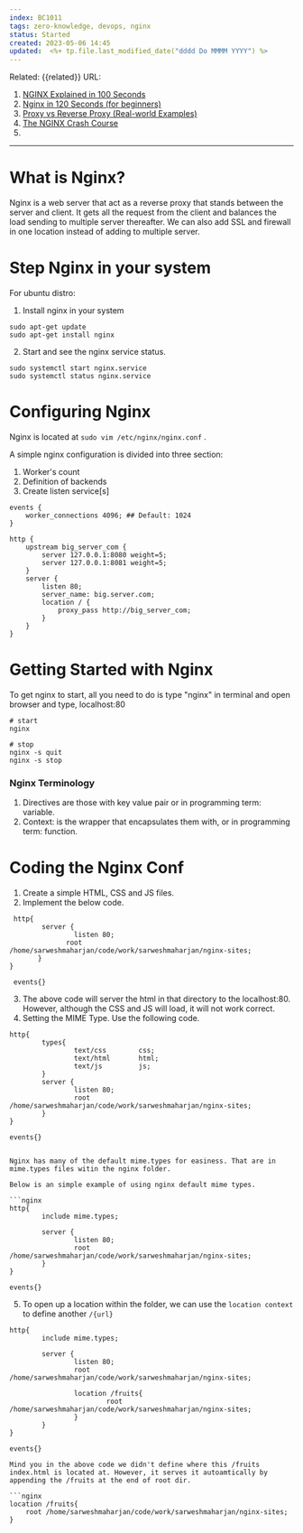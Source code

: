 ```yaml
---
index: BC1011
tags: zero-knowledge, devops, nginx
status: Started
created: 2023-05-06 14:45
updated:  <%+ tp.file.last_modified_date("dddd Do MMMM YYYY") %>
---
```

Related: {{related}}
URL: 
1. [NGINX Explained in 100 Seconds](https://www.youtube.com/watch?v=JKxlsvZXG7c)
2. [Nginx in 120 Seconds (for beginners)](https://www.youtube.com/watch?v=oZXWVom0n8o)
3. [Proxy vs Reverse Proxy (Real-world Examples)](https://www.youtube.com/watch?v=4NB0NDtOwIQ)
4. [The NGINX Crash Course](https://www.youtube.com/watch?v=7VAI73roXaY)
5. 

---

# What is Nginx?

Nginx is a web server that act as a reverse proxy that stands between the server and client. It gets all the request from the client and balances the load sending to multiple server thereafter. We can also add SSL and firewall in one location instead of adding to multiple server. 



# Step Nginx in your system

For ubuntu distro: 

1. Install nginx in your system
```shell
sudo apt-get update
sudo apt-get install nginx
```

2. Start and see the nginx service status. 
```shell
sudo systemctl start nginx.service
sudo systemctl status nginx.service
```

# Configuring Nginx 

Nginx is located at `sudo vim /etc/nginx/nginx.conf` . 

A simple nginx configuration is divided into three section:
1. Worker's count
2. Definition of backends
3. Create listen service[s]

```nginx
events {
	worker_connections 4096; ## Default: 1024
}

http {
	upstream big_server_com {
		server 127.0.0.1:8080 weight=5;
		server 127.0.0.1:8081 weight=5;
	}
	server {
		listen 80;
		server_name: big.server.com;
		location / {
			proxy_pass http://big_server_com;
		}
	}
}
```

# Getting Started with Nginx

To get nginx to start, all you need to do is type "nginx" in terminal and open browser and type, localhost:80

```shell
# start
nginx

# stop
nginx -s quit
nginx -s stop
```


### Nginx Terminology

1. Directives are those with key value pair or in programming term: variable. 
2. Context: is the wrapper that encapsulates them with, or in programming term: function.

# Coding the Nginx Conf

1. Create a simple HTML, CSS and JS files.
2. Implement the below code.
```nginx
 http{
        server {
                listen 80;
              root /home/sarweshmaharjan/code/work/sarweshmaharjan/nginx-sites;
       }
}

 events{}
```

3. The above code will server the html in that directory to the localhost:80. However, although the CSS and JS will load, it will not work correct. 
4. Setting the MIME Type. Use the following code.

```nginx
http{
        types{
                text/css        css;
                text/html       html;
                text/js         js;
        }
        server {
                listen 80;
                root /home/sarweshmaharjan/code/work/sarweshmaharjan/nginx-sites;
        }
}

events{}
```

```ad-tip

Nginx has many of the default mime.types for easiness. That are in mime.types files witin the nginx folder. 

Below is an simple example of using nginx default mime types.

```nginx
http{
        include mime.types;

        server {
                listen 80;
                root /home/sarweshmaharjan/code/work/sarweshmaharjan/nginx-sites;
        }
}

events{}
```

5. To open up a location within the folder, we can use the `location context` to define another `/{url}` 

```nginx
http{
        include mime.types;

        server {
                listen 80;
                root /home/sarweshmaharjan/code/work/sarweshmaharjan/nginx-sites;

                location /fruits{
                        root /home/sarweshmaharjan/code/work/sarweshmaharjan/nginx-sites;
                }
        }
}

events{}
```

```ad-warning
Mind you in the above code we didn't define where this /fruits index.html is located at. However, it serves it autoamtically by appending the /fruits at the end of root dir. 

```nginx
location /fruits{
    root /home/sarweshmaharjan/code/work/sarweshmaharjan/nginx-sites;
}

```

